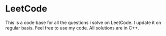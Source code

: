 # LeetCode
This is a code base for all the questions i solve on LeetCode. I update it on regular basis. Feel free to use my code. All solutions are in C++.
